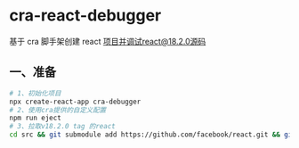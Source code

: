 # cra-react-debugger

基于 cra 脚手架创建 react 项目并调试react@18.2.0源码

## 一、准备

```sh
# 1、初始化项目
npx create-react-app cra-debugger
# 2、使用cra提供的自定义配置
npm run eject
# 3、拉取v18.2.0 tag 的react
cd src && git submodule add https://github.com/facebook/react.git && git checkout -b v18.2.0 v18.2.0
```

